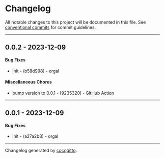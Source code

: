 # Changelog
All notable changes to this project will be documented in this file. See [conventional commits](https://www.conventionalcommits.org/) for commit guidelines.

- - -
## 0.0.2 - 2023-12-09
#### Bug Fixes
- init - (b58d998) - orgal
#### Miscellaneous Chores
- bump version to 0.0.1 - (9235320) - GitHub Action
- - -

## 0.0.1 - 2023-12-09
#### Bug Fixes
- init - (a27a2b8) - orgal
- - -

Changelog generated by [cocogitto](https://github.com/cocogitto/cocogitto).